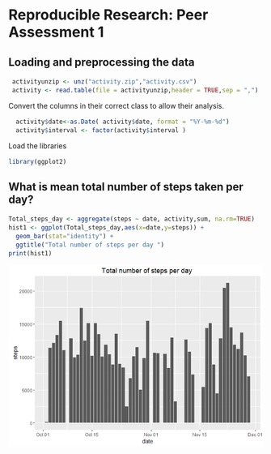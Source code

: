 # Reproducible Research: Peer Assessment 1
## Loading and preprocessing the data


```r
 activityunzip <- unz("activity.zip","activity.csv")
 activity <- read.table(file = activityunzip,header = TRUE,sep = ",")
```
Convert the columns in their correct class to allow their analysis.


```r
  activity$date<-as.Date( activity$date, format = "%Y-%m-%d")
  activity$interval <- factor(activity$interval )  
```
Load the libraries


```r
library(ggplot2)
```

## What is mean total number of steps taken per day?


```r
Total_steps_day <- aggregate(steps ~ date, activity,sum, na.rm=TRUE)
hist1 <- ggplot(Total_steps_day,aes(x=date,y=steps)) + 
  geom_bar(stat="identity") + 
  ggtitle("Total number of steps per day ")  
print(hist1)
```

![](RepData_PeerAssessment1_files/figure-html/unnamed-chunk-4-1.png)




